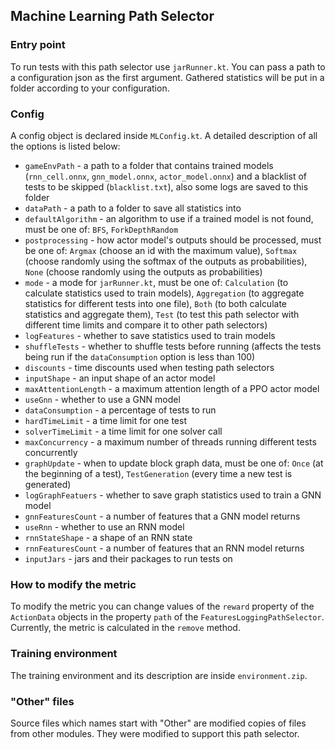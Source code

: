 ## Machine Learning Path Selector

### Entry point

To run tests with this path selector use `jarRunner.kt`. You can pass a path to a configuration json as the first argument. Gathered statistics will be put in a folder according to your configuration.

### Config

A config object is declared inside `MLConfig.kt`. A detailed description of all the options is listed below:

- `gameEnvPath` - a path to a folder that contains trained models (`rnn_cell.onnx`, `gnn_model.onnx`, `actor_model.onnx`) and a blacklist of tests to be skipped (`blacklist.txt`), also some logs are saved to this folder
- `dataPath` - a path to a folder to save all statistics into
- `defaultAlgorithm` - an algorithm to use if a trained model is not found, must be one of: `BFS`, `ForkDepthRandom`
- `postprocessing` - how actor model's outputs should be processed, must be one of: `Argmax` (choose an id with the maximum value), `Softmax` (choose randomly using the softmax of the outputs as probabilities), `None` (choose randomly using the outputs as probabilities)
- `mode` - a mode for `jarRunner.kt`, must be one of: `Calculation` (to calculate statistics used to train models), `Aggregation` (to aggregate statistics for different tests into one file), `Both` (to both calculate statistics and aggregate them), `Test` (to test this path selector with different time limits and compare it to other path selectors)
- `logFeatures` - whether to save statistics used to train models
- `shuffleTests` - whether to shuffle tests before running (affects the tests being run if the `dataConsumption` option is less than 100)
- `discounts` - time discounts used when testing path selectors
- `inputShape` - an input shape of an actor model
- `maxAttentionLength` - a maximum attention length of a PPO actor model
- `useGnn` - whether to use a GNN model
- `dataConsumption` - a percentage of tests to run
- `hardTimeLimit` - a time limit for one test
- `solverTimeLimit` - a time limit for one solver call
- `maxConcurrency` - a maximum number of threads running different tests concurrently
- `graphUpdate` - when to update block graph data, must be one of: `Once` (at the beginning of a test), `TestGeneration` (every time a new test is generated)
- `logGraphFeatuers` - whether to save graph statistics used to train a GNN model
- `gnnFeaturesCount` - a number of features that a GNN model returns
- `useRnn` - whether to use an RNN model
- `rnnStateShape` - a shape of an RNN state
- `rnnFeaturesCount` - a number of features that an RNN model returns
- `inputJars` - jars and their packages to run tests on

### How to modify the metric

To modify the metric you can change values of the `reward` property of the `ActionData` objects in the property `path` of the `FeaturesLoggingPathSelector`. Currently, the metric is calculated in the `remove` method.

### Training environment

The training environment and its description are inside `environment.zip`.

### "Other" files

Source files which names start with "Other" are modified copies of files from other modules. They were modified to support this path selector.
